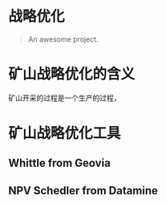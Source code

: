 # 战略优化

> An awesome project.
# 矿山战略优化的含义
矿山开采的过程是一个生产的过程，
# 矿山战略优化工具
## Whittle from Geovia

## NPV Schedler from Datamine

